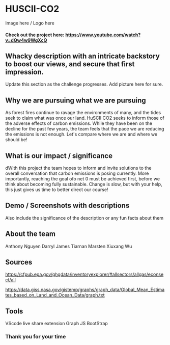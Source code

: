 # HUSCII-CO2
Image here / Logo here
#### Check out the project here: https://www.youtube.com/watch?v=dQw4w9WgXcQ

## Whacky description with an intricate backstory to boost our views, and secure that first impression.
Update this section as the challenge progresses. 
Add picture here for sure.

## Why we are pursuing what we are pursuing
As forest fires continue to ravage the environments of many, and the tides seek to claim what was once our land. 
HuSCII CO2 seeks to inform those of the adverse effects of carbon emissions. 
While they have been on the decline for the past few years, the team feels that the pace we are reducing the emissions is not enough.
Let's compare where we are and where we should be!

## What is our impact / significance
dWith this project the team hopes to inform and invite solutions to the overall conversation that carbon emissions is posing currently.
More importantly, reaching the goal ofo net 0 must be achieved first, before we think about becoming fully sustainable. 
Change is slow, but with your help, this just gives us time to better direct our course!

## Demo / Screenshots with descriptions
Also include the significance of the description or any fun facts about them

## About the team
Anthony Nguyen
Darryl  James
Tiarnan Marsten
Xiuxang Wu

## Sources
https://cfpub.epa.gov/ghgdata/inventoryexplorer/#allsectors/allgas/econsect/all

https://data.giss.nasa.gov/gistemp/graphs/graph_data/Global_Mean_Estimates_based_on_Land_and_Ocean_Data/graph.txt

## Tools
VScode live share extension
Graph JS
BootStrap

### Thank you for your time
